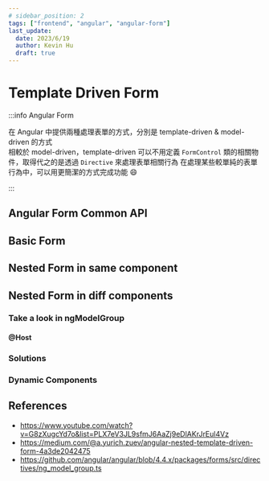 ```yaml
---
# sidebar_position: 2
tags: ["frontend", "angular", "angular-form"]
last_update:
  date: 2023/6/19
  author: Kevin Hu
  draft: true
---
```


# Template Driven Form

:::info Angular Form

在 Angular 中提供兩種處理表單的方式，分別是 template-driven & model-driven 的方式  
相較於 model-driven，template-driven 可以不用定義 `FormControl` 類的相關物件，取得代之的是透過 `Directive` 來處理表單相關行為
在處理某些較單純的表單行為中，可以用更簡潔的方式完成功能 :smile:

:::

## Angular Form Common API

## Basic Form

## Nested Form in same component

## Nested Form in diff components

### Take a look in ngModelGroup

#### @Host

### Solutions

### Dynamic Components

## References

- https://www.youtube.com/watch?v=G8zXugcYd7o&list=PLX7eV3JL9sfmJ6AaZj9eDlAKrJrEul4Vz
- https://medium.com/@a.yurich.zuev/angular-nested-template-driven-form-4a3de2042475
- https://github.com/angular/angular/blob/4.4.x/packages/forms/src/directives/ng_model_group.ts
